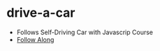 # drive-a-car
* Follows Self-Driving Car with Javascrip Course
* [Follow Along](https://codepen.io/mikechase3/project/editor/ZLMzwy)
